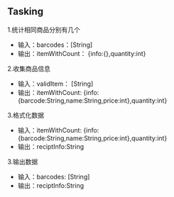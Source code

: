 ## Tasking

1.统计相同商品分别有几个

* 输入：barcodes：[String]
* 输出：itemWithCount： {info:{},quantity:int}

2.收集商品信息

* 输入：validItem： [String]
* 输出：itemWithCount:  {info:{barcode:String,name:String,price:int},quantity:int}

3.格式化数据

* 输入：itemWithCount:  {info:{barcode:String,name:String,price:int},quantity:int}
* 输出：reciptInfo:String

3.输出数据

* 输入：barcodes: [String]
* 输出：reciptInfo:String

